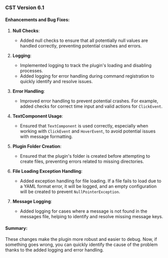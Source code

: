 
### CST Version 6.1

#### Enhancements and Bug Fixes:

1. **Null Checks**:
   - Added null checks to ensure that all potentially null values are handled correctly, preventing potential crashes and errors.

2. **Logging**:
   - Implemented logging to track the plugin's loading and disabling processes.
   - Added logging for error handling during command registration to quickly identify and resolve issues.

3. **Error Handling**:
   - Improved error handling to prevent potential crashes. For example, added checks for correct time input and valid actions for `ClickEvent`.

4. **TextComponent Usage**:
   - Ensured that `TextComponent` is used correctly, especially when working with `ClickEvent` and `HoverEvent`, to avoid potential issues with message formatting.

5. **Plugin Folder Creation**:
   - Ensured that the plugin's folder is created before attempting to create files, preventing errors related to missing directories.

6. **File Loading Exception Handling**:
   - Added exception handling for file loading. If a file fails to load due to a YAML format error, it will be logged, and an empty configuration will be created to prevent `NullPointerException`.

7. **Message Logging**:
   - Added logging for cases where a message is not found in the messages file, helping to identify and resolve missing message keys.

#### Summary:
These changes make the plugin more robust and easier to debug. Now, if something goes wrong, you can quickly identify the cause of the problem thanks to the added logging and error handling.

